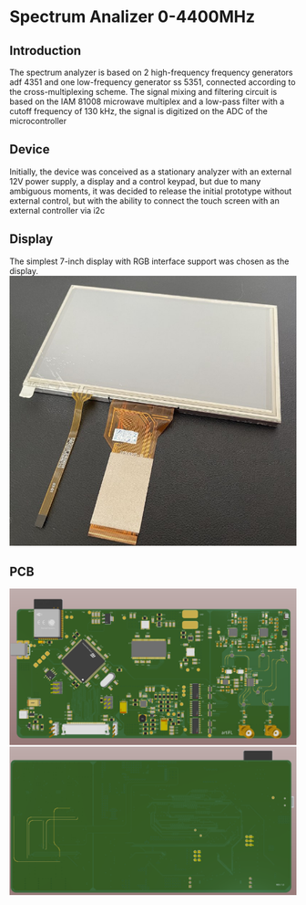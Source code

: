 # Spectrum Analizer 0-4400MHz
## Introduction
The spectrum analyzer is based on 2 high-frequency frequency generators adf 4351 and one low-frequency generator ss 5351, connected according to the cross-multiplexing scheme.
The signal mixing and filtering circuit is based on the IAM 81008 microwave multiplex and a low-pass filter with a cutoff frequency of 130 kHz, the signal is digitized on the ADC of the microcontroller
## Device
Initially, the device was conceived as a stationary analyzer with an external 12V power supply, a display and a control keypad, but due to many ambiguous moments, it was decided to release the initial prototype without external control, but with the ability to connect the touch screen with an external controller via i2c
## Display 
The simplest 7-inch display with RGB interface support was chosen as the display.
![alt text](https://github.com/artiFL/SpectrumALZ/blob/master/Image/Disp.jpg?raw=true)
## PCB
![alt text](https://github.com/artiFL/SpectrumALZ/blob/master/Image/%D0%A1%D0%BD%D0%B8%D0%BC%D0%BE%D0%BA%20%D1%8D%D0%BA%D1%80%D0%B0%D0%BD%D0%B0%202023-01-22%20144712.png?raw=true)
![alt text](https://github.com/artiFL/SpectrumALZ/blob/master/Image/%D0%A1%D0%BD%D0%B8%D0%BC%D0%BE%D0%BA%20%D1%8D%D0%BA%D1%80%D0%B0%D0%BD%D0%B0%202023-01-22%20144736.png?raw=true)